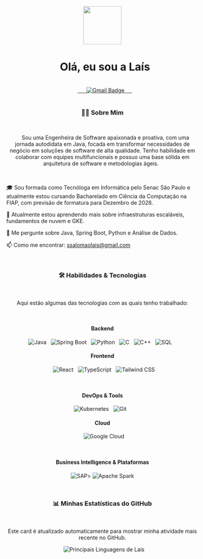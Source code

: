 <div id="header" align="center">
  <img src="https://i.pinimg.com/originals/e2/36/85/e23685e9fc4ac271d627afc267acba5b.gif" width="100"/>
  <h1>
    Olá, eu sou a Laís
  </h1>
  <div id="badges">
    <a href="mailto:ssalomaolais@gmail.com">
      <img src="https://img.shields.io/badge/Gmail-red?style=for-the-badge&logo=gmail&logoColor=white" alt="Gmail Badge"/>
    </a>
  </div>
</div>

<div align="center">
  <h3>👩‍💻 Sobre Mim</h3>
  <p>
    Sou uma Engenheira de Software apaixonada e proativa, com uma jornada autodidata em Java, focada em transformar necessidades de negócio em soluções de software de alta qualidade. Tenho habilidade em colaborar com equipes multifuncionais e possuo uma base sólida em arquitetura de software e metodologias ágeis.
  </p>
</div>

<br>

🎓 Sou formada como Tecnóloga em Informática pelo Senac São Paulo e atualmente estou cursando Bacharelado em Ciência da Computação na FIAP, com previsão de formatura para Dezembro de 2028.

🌱 Atualmente estou aprendendo mais sobre infraestruturas escaláveis, fundamentos de nuvem e GKE.

💬 Me pergunte sobre Java, Spring Boot, Python e Análise de Dados.

📫 Como me encontrar: ssalomaolais@gmail.com

<div align="center">
  <h3>🛠️ Habilidades & Tecnologias</h3>
  <p>Aqui estão algumas das tecnologias com as quais tenho trabalhado:</p>

  <h4>Backend</h4>
  <img src="https://img.shields.io/badge/Java-ED8B00?style=for-the-badge&logo=openjdk&logoColor=white" alt="Java"/>
  <img src="https://img.shields.io/badge/Spring_Boot-6DB33F?style=for-the-badge&logo=springboot&logoColor=white" alt="Spring Boot"/>
  <img src="https://img.shields.io/badge/Python-3776AB?style=for-the-badge&logo=python&logoColor=white" alt="Python"/>
  <img src="https://img.shields.io/badge/C-A8B9CC?style=for-the-badge&logo=c&logoColor=white" alt="C"/>
  <img src="https://img.shields.io/badge/C++-00599C?style=for-the-badge&logo=cplusplus&logoColor=white" alt="C++"/>
  <img src="https://img.shields.io/badge/SQL-4479A1?style=for-the-badge&logo=postgresql&logoColor=white" alt="SQL"/>
  
  <h4>Frontend</h4>
  <img src="https://img.shields.io/badge/React-61DAFB?style=for-the-badge&logo=react&logoColor=black" alt="React"/>
  <img src="https://img.shields.io/badge/TypeScript-3178C6?style=for-the-badge&logo=typescript&logoColor=white" alt="TypeScript"/>
  <img src="https://img.shields.io/badge/Tailwind_CSS-06B6D4?style=for-the-badge&logo=tailwindcss&logoColor=white" alt="Tailwind CSS"/>

  <h4>DevOps & Tools</h4>
  <img src="https://img.shields.io/badge/Kubernetes-326CE5?style=for-the-badge&logo=kubernetes&logoColor=white" alt="Kubernetes"/>
  <img src="https://img.shields.io/badge/Git-F05032?style=for-the-badge&logo=git&logoColor=white" alt="Git"/>
  
  <h4>Cloud</h4>
  <img src="https://img.shields.io/badge/Google_Cloud-4285F4?style=for-the-badge&logo=googlecloud&logoColor=white" alt="Google Cloud"/>

  <h4>Business Intelligence & Plataformas</h4>
  <img src="https://img.shields.io/badge/SAP-008FD3?style=for-the-badge&logo=sap&logoColor=white" alt="SAP"/>>
<img src="https://img.shields.io/badge/Apache_Spark-E25A1C?style=for-the-badge&logo=apachespark&logoColor=white" alt="Apache Spark"/>
  

</div>

<div align="center">
  <h3>📊 Minhas Estatísticas do GitHub</h3>
  <p>Este card é atualizado automaticamente para mostrar minha atividade mais recente no GitHub.</p>
  <img src="https://github-readme-stats.vercel.app/api/top-langs/?username=ssalomaolais&layout=compact&langs_count=8&theme=dracula" alt="Principais Linguagens de Laís"/>
</div>
